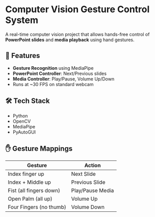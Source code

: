 # Computer Vision Gesture Control System

A real-time computer vision project that allows hands-free control of **PowerPoint slides** and **media playback** using hand gestures.

## 🚀 Features
- **Gesture Recognition** using MediaPipe
- **PowerPoint Controller**: Next/Previous slides
- **Media Controller**: Play/Pause, Volume Up/Down
- Runs at ~30 FPS on standard webcam

## 🛠 Tech Stack
- Python
- OpenCV
- MediaPipe
- PyAutoGUI

## ✋ Gesture Mappings
| Gesture                  | Action             |
|--------------------------|-------------------|
| Index finger up          | Next Slide        |
| Index + Middle up        | Previous Slide    |
| Fist (all fingers down)  | Play/Pause Media  |
| Open Palm (all up)       | Volume Up         |
| Four Fingers (no thumb)  | Volume Down       |
